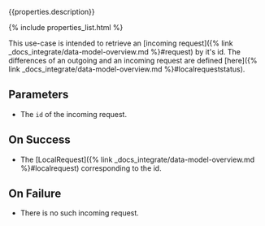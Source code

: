 {{properties.description}}

{% include properties_list.html %}

This use-case is intended to retrieve an [incoming request]({% link _docs_integrate/data-model-overview.md %}#request)
by it's id. The differences of an outgoing and an incoming request are defined [here]({% link _docs_integrate/data-model-overview.md %}#localrequeststatus).

## Parameters

- The `id` of the incoming request.

## On Success

- The [LocalRequest]({% link _docs_integrate/data-model-overview.md %}#localrequest) corresponding to the id.

## On Failure

- There is no such incoming request.
